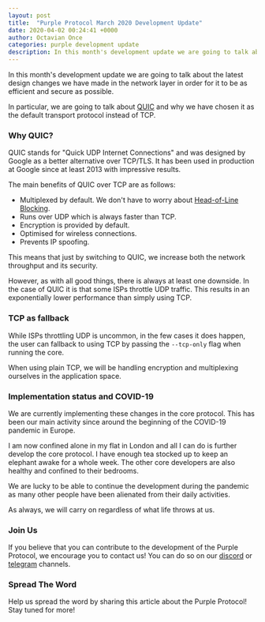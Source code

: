 ```yaml
---
layout: post
title:  "Purple Protocol March 2020 Development Update"
date: 2020-04-02 00:24:41 +0000
author: Octavian Once
categories: purple development update
description: In this month's development update we are going to talk about the latest design changes we have made in the network layer...
--- 
```


In this month's development update we are going to talk about the latest design changes we have made in the network layer in order for it to be as efficient and secure as possible. 

In particular, we are going to talk about [QUIC](https://en.wikipedia.org/wiki/QUIC) and why we have chosen it as the default transport protocol instead of TCP.

### Why QUIC?
QUIC stands for "Quick UDP Internet Connections" and was designed by Google as a better alternative over TCP/TLS. It has been used in production at Google since at least 2013 with impressive results.

The main benefits of QUIC over TCP are as follows:
* Multiplexed by default. We don't have to worry about [Head-of-Line Blocking](https://en.wikipedia.org/wiki/Head-of-line_blocking).
* Runs over UDP which is always faster than TCP.
* Encryption is provided by default.
* Optimised for wireless connections.
* Prevents IP spoofing.

This means that just by switching to QUIC, we increase both the network throughput and its security.

However, as with all good things, there is always at least one downside. In the case of QUIC it is that some ISPs throttle UDP traffic. This results in an exponentially lower performance than simply using TCP.

### TCP as fallback
While ISPs throttling UDP is uncommon, in the few cases it does happen, the user can fallback to using TCP by passing the `--tcp-only` flag when running the core. 

When using plain TCP, we will be handling encryption and multiplexing ourselves in the application space. 

### Implementation status and COVID-19
We are currently implementing these changes in the core protocol. This has been our main activity since around the beginning of the COVID-19 pandemic in Europe. 

I am now confined alone in my flat in London and all I can do is further develop the core protocol. I have enough tea stocked up to keep an elephant awake for a whole week. The other core developers are also healthy and confined to their bedrooms.

We are lucky to be able to continue the development during the pandemic as many other people have been alienated from their daily activities. 

As always, we will carry on regardless of what life throws at us.

### Join Us
If you believe that you can contribute to the development of the Purple Protocol, we encourage you to contact us! You can do so on our [discord](https://discord.gg/5ZVZnKd) or [telegram](https://t.me/purple_protocol) channels. 

### Spread The Word
Help us spread the word by sharing this article about the Purple Protocol! Stay tuned for more!